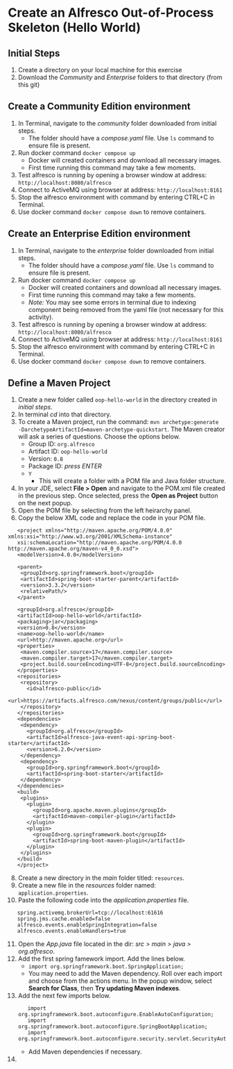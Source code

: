 # Create an Alfresco Out-of-Process Skeleton (Hello World)

## Initial Steps
1. Create a directory on your local machine for this exercise
2. Download the *Community* and *Enterprise* folders to that directory (from this git)

## Create a Community Edition environment
1. In Terminal, navigate to the *community* folder downloaded from initial steps.
   - The folder should have a _compose.yaml_ file. Use ```ls``` command to ensure file is present. 
3. Run docker command ```docker compose up```
   - Docker will created containers and download all necessary images.
   - First time running this command may take a few moments.
4. Test alfresco is running by opening a browser window at address: ```http://localhost:8080/alfresco```
5. Connect to ActiveMQ using browser at address: ```http://localhost:8161```
6. Stop the alfresco environment with command by entering CTRL+C in Terminal.
7. Use docker command ```docker compose down``` to remove containers.

## Create an Enterprise Edition environment
1. In Terminal, navigate to the *enterprise* folder downloaded from initial steps.
   - The folder should have a _compose.yaml_ file. Use ```ls``` command to ensure file is present. 
3. Run docker command ```docker compose up```
   - Docker will created containers and download all necessary images.
   - First time running this command may take a few moments.
   - *Note:* You may see some errors in terminal due to indexing component being removed from the yaml file (not necessary for this activity).
4. Test alfresco is running by opening a browser window at address: ```http://localhost:8080/alfresco```
5. Connect to ActiveMQ using browser at address: ```http://localhost:8161```
6. Stop the alfresco environment with command by entering CTRL+C in Terminal.
7. Use docker command ```docker compose down``` to remove containers.

## Define a Maven Project
1. Create a new folder called ```oop-hello-world``` in the directory created in *initial steps*.
2. In terminal *cd* into that directory.
3. To create a Maven project, run the command: ```mvn archetype:generate  -DarchetypeArtifactId=maven-archetype-quickstart```. The Maven creator will ask a series of questions. Choose the options below.
   - Group ID: ```org.alfresco```
   - Artifact ID: ```oop-hello-world```
   - Version: ```0.8```
   - Package ID: _press ENTER_
   - ```Y```
        * This will create a folder with a POM file and Java folder structure.
4. In your JDE, select **File > Open** and navigate to the POM.xml file created in the previous step. Once selected, press the **Open as Project** button on the next popup.
5. Open the POM file by selecting from the left heirarchy panel.
6. Copy the below XML code and replace the code in your POM file.
```
   <project xmlns="http://maven.apache.org/POM/4.0.0" xmlns:xsi="http://www.w3.org/2001/XMLSchema-instance"
   xsi:schemaLocation="http://maven.apache.org/POM/4.0.0 http://maven.apache.org/maven-v4_0_0.xsd">
   <modelVersion>4.0.0</modelVersion>
   
   <parent>
    <groupId>org.springframework.boot</groupId>
    <artifactId>spring-boot-starter-parent</artifactId>
    <version>3.3.2</version>
    <relativePath/>
   </parent>
   
   <groupId>org.alfresco</groupId>
   <artifactId>oop-hello-world</artifactId>
   <packaging>jar</packaging>
   <version>0.8</version>
   <name>oop-hello-world</name>
   <url>http://maven.apache.org</url>
   <properties>
    <maven.compiler.source>17</maven.compiler.source>
    <maven.compiler.target>17</maven.compiler.target>
    <project.build.sourceEncoding>UTF-8</project.build.sourceEncoding>
   </properties>
   <repositories>
    <repository>
      <id>alfresco-public</id>
      <url>https://artifacts.alfresco.com/nexus/content/groups/public</url>
    </repository>
   </repositories>
   <dependencies>
    <dependency>
      <groupId>org.alfresco</groupId>
      <artifactId>alfresco-java-event-api-spring-boot-starter</artifactId>
      <version>6.2.0</version>
    </dependency>
    <dependency>
      <groupId>org.springframework.boot</groupId>
      <artifactId>spring-boot-starter</artifactId>
    </dependency>
   </dependencies>
   <build>
    <plugins>
      <plugin>
        <groupId>org.apache.maven.plugins</groupId>
        <artifactId>maven-compiler-plugin</artifactId>
      </plugin>
      <plugin>
        <groupId>org.springframework.boot</groupId>
        <artifactId>spring-boot-maven-plugin</artifactId>
      </plugin>
    </plugins>
   </build>
   </project> 
```
8. Create a new directory in the _main_ folder titled: ```resources```.
9. Create a new file in the _resources_ folder named: ```application.properties```.
10. Paste the following code into the _application.properties_ file.
```
   spring.activemq.brokerUrl=tcp://localhost:61616
   spring.jms.cache.enabled=false
   alfresco.events.enableSpringIntegration=false
   alfresco.events.enableHandlers=true
```
11. Open the _App.java_ file located in the dir: _src > main > java > org.alfresco_.
12. Add the first spring famework import. Add the lines below.
    - ```import org.springframework.boot.SpringApplication;```
    - You may need to add the Maven dependency. Roll over each import and choose from the actions menu. In the popup window, select **Search for Class**, then **Try updating Maven indexes**.
13. Add the next few imports below.
      ```
         import org.springframework.boot.autoconfigure.EnableAutoConfiguration;
         import org.springframework.boot.autoconfigure.SpringBootApplication;
         import org.springframework.boot.autoconfigure.security.servlet.SecurityAutoConfiguration;
      ```
    - Add Maven dependencies if necessary.
14. 
